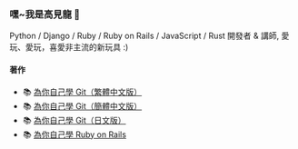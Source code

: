 ### 嘿~我是高見龍 👋

Python / Django / Ruby / Ruby on Rails / JavaScript / Rust 開發者 & 講師, 愛玩、愛玩，喜愛非主流的新玩具 :)

#### 著作

- 📚 [為你自己學 Git（繁體中文版）](https://gitbook.tw)
- 📚 [為你自己學 Git（簡體中文版）](http://www.pup.cn/bookDetail?id=20c72426b9e440fb8c9b343b344fd46a)
- 📚 [為你自己學 Git（日文版）](https://www.amazon.co.jp/%E3%82%84%E3%82%8A%E3%81%9F%E3%81%84%E3%81%93%E3%81%A8%E3%81%8C%E4%BB%8A%E3%81%99%E3%81%90%E3%82%8F%E3%81%8B%E3%82%8B-%E9%80%86%E5%BC%95%E3%81%8DGit%E5%85%A5%E9%96%80/dp/4798059595/)
- 📚 [為你自己學 Ruby on Rails](https://railsbook.tw)
